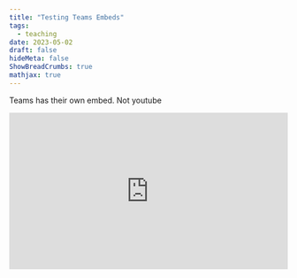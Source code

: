 ```yaml
---
title: "Testing Teams Embeds"
tags:
  - teaching
date: 2023-05-02
draft: false
hideMeta: false
ShowBreadCrumbs: true
mathjax: true
---
```


Teams has their own embed. Not youtube

<div style="max-width: 640px"><div style="position: relative; padding-bottom: 56.25%; height: 0; overflow: hidden;"><iframe src="https://wichitaedu.sharepoint.com/sites/TestingAClass/_layouts/15/embed.aspx?UniqueId=f75b1c99-a729-4e72-96b5-c1afe08d094a&embed=%7B%22ust%22%3Atrue%2C%22hv%22%3A%22CopyEmbedCode%22%7D&referrer=StreamWebApp&referrerScenario=EmbedDialog.Create" width="640" height="360" frameborder="0" scrolling="no" allowfullscreen title="Meeting in _General_-20230502_105338-Meeting Recording.mp4" style="border:none; position: absolute; top: 0; left: 0; right: 0; bottom: 0; height: 100%; max-width: 100%;"></iframe></div></div>